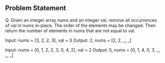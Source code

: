 ## Problem Statement

Q. Given an integer array nums and an integer val, remove all occurrences of val
in nums in-place. The order of the elements may be changed. Then return the
number of elements in nums that are not equal to val.

Input: nums = [3, 2, 2, 3], val = 3
Output: 2, nums = [2, 2, _, _]

Input: nums = [0, 1, 2, 2, 3, 0, 4, 2], val = 2
Output: 5, nums = [0, 1, 4, 0, 3, _, _, _]
